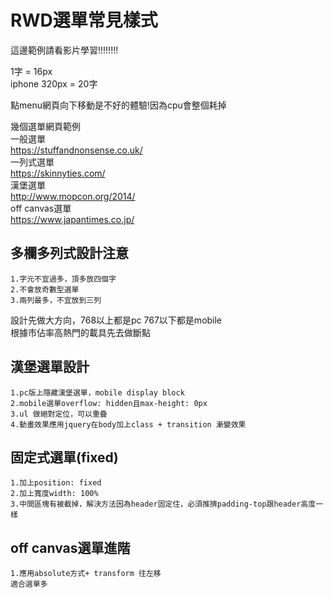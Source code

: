 # RWD選單常見樣式
這邊範例請看影片學習!!!!!!!!

1字 = 16px<br/>
iphone 320px = 20字<br/>

點menu網頁向下移動是不好的體驗!因為cpu會整個耗掉<br/>

幾個選單網頁範例<br/>
一般選單<br/>
https://stuffandnonsense.co.uk/<br/>
一列式選單<br/>
https://skinnyties.com/<br/>
漢堡選單<br/>
http://www.mopcon.org/2014/<br/>
off canvas選單<br/>
https://www.japantimes.co.jp/<br/>

## 多欄多列式設計注意
```
1.字元不宜過多，頂多放四個字
2.不會放奇數型選單
3.兩列最多，不宜放到三列
```
設計先做大方向，768以上都是pc 767以下都是mobile<br/>
根據市佔率高熱門的載具先去做斷點<br/>

## 漢堡選單設計
```
1.pc版上隱藏漢堡選單，mobile display block
2.mobile選單overflow: hidden且max-height: 0px
3.ul 做絕對定位，可以重疊
4.動畫效果應用jquery在body加上class + transition 漸變效果
```

## 固定式選單(fixed)
```
1.加上position: fixed
2.加上寬度width: 100%
3.中間區塊有被截掉，解決方法因為header固定住，必須推擠padding-top跟header高度一樣
```

## off canvas選單進階
```
1.應用absolute方式+ transform 往左移
適合選單多
```



